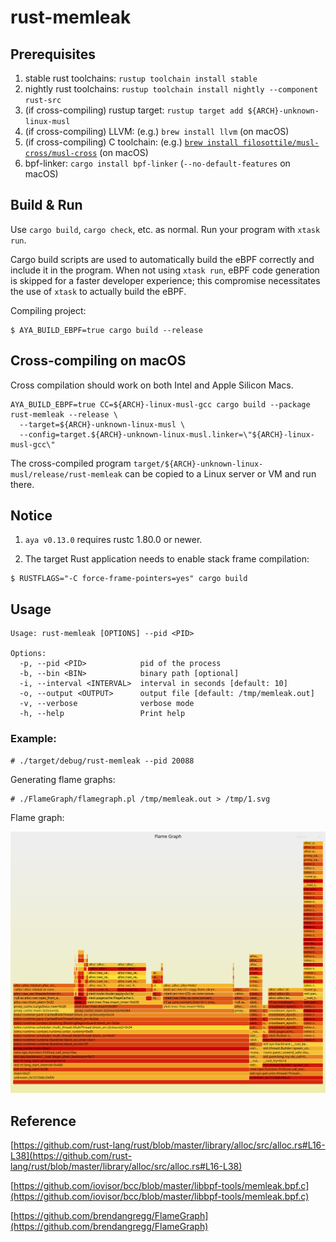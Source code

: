 # rust-memleak


## Prerequisites

1. stable rust toolchains: `rustup toolchain install stable`
1. nightly rust toolchains: `rustup toolchain install nightly --component rust-src`
1. (if cross-compiling) rustup target: `rustup target add ${ARCH}-unknown-linux-musl`
1. (if cross-compiling) LLVM: (e.g.) `brew install llvm` (on macOS)
1. (if cross-compiling) C toolchain: (e.g.) [`brew install filosottile/musl-cross/musl-cross`](https://github.com/FiloSottile/homebrew-musl-cross) (on macOS)
1. bpf-linker: `cargo install bpf-linker` (`--no-default-features` on macOS)


## Build & Run

Use `cargo build`, `cargo check`, etc. as normal. Run your program with `xtask run`.

Cargo build scripts are used to automatically build the eBPF correctly and include it in the
program. When not using `xtask run`, eBPF code generation is skipped for a faster developer
experience; this compromise necessitates the use of `xtask` to actually build the eBPF.

Compiling project:

```shell
$ AYA_BUILD_EBPF=true cargo build --release
```


## Cross-compiling on macOS

Cross compilation should work on both Intel and Apple Silicon Macs.

```shell
AYA_BUILD_EBPF=true CC=${ARCH}-linux-musl-gcc cargo build --package rust-memleak --release \
  --target=${ARCH}-unknown-linux-musl \
  --config=target.${ARCH}-unknown-linux-musl.linker=\"${ARCH}-linux-musl-gcc\"
```
The cross-compiled program `target/${ARCH}-unknown-linux-musl/release/rust-memleak` can be
copied to a Linux server or VM and run there.

## Notice

1. `aya v0.13.0` requires rustc 1.80.0 or newer.

2. The target Rust application needs to enable stack frame compilation:

```
$ RUSTFLAGS="-C force-frame-pointers=yes" cargo build
```

## Usage

```shell
Usage: rust-memleak [OPTIONS] --pid <PID>

Options:
  -p, --pid <PID>            pid of the process
  -b, --bin <BIN>            binary path [optional]
  -i, --interval <INTERVAL>  interval in seconds [default: 10]
  -o, --output <OUTPUT>      output file [default: /tmp/memleak.out]
  -v, --verbose              verbose mode
  -h, --help                 Print help
```

### Example:

```shell
# ./target/debug/rust-memleak --pid 20088
```

Generating flame graphs:

```shell
# ./FlameGraph/flamegraph.pl /tmp/memleak.out > /tmp/1.svg
```

Flame graph:

![flamegraph](img/flamegraph.svg)


## Reference

[https://github.com/rust-lang/rust/blob/master/library/alloc/src/alloc.rs#L16-L38](https://github.com/rust-lang/rust/blob/master/library/alloc/src/alloc.rs#L16-L38)

[https://github.com/iovisor/bcc/blob/master/libbpf-tools/memleak.bpf.c](https://github.com/iovisor/bcc/blob/master/libbpf-tools/memleak.bpf.c)

[https://github.com/brendangregg/FlameGraph](https://github.com/brendangregg/FlameGraph)

